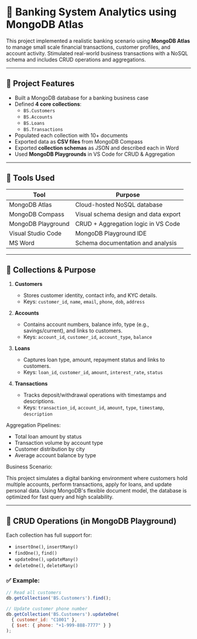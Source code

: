 # 🏦 Banking System Analytics using MongoDB Atlas

This project implemented a realistic banking scenario using **MongoDB Atlas** to manage small scale financial transactions, customer profiles, and account activity. Stimulated real-world business transactions with a NoSQL schema and includes CRUD operations and aggregations.

---

## 🚀 Project Features

- Built a MongoDB database for a banking business case
- Defined **4 core collections**:
  - `BS.Customers`
  - `BS.Accounts`
  - `BS.Loans`
  - `BS.Transactions`
- Populated each collection with 10+ documents
- Exported data as **CSV files** from MongoDB Compass
- Exported **collection schemas** as JSON and described each in Word
- Used **MongoDB Playgrounds** in VS Code for CRUD & Aggregation

---

## 🔧 Tools Used

| Tool               | Purpose                                |
|--------------------|----------------------------------------|
| MongoDB Atlas      | Cloud-hosted NoSQL database            |
| MongoDB Compass    | Visual schema design and data export   |
| MongoDB Playground | CRUD + Aggregation logic in VS Code    |
| Visual Studio Code | MongoDB Playground IDE                 |
| MS Word            | Schema documentation and analysis      |

---

## 🧱 Collections & Purpose

1. **Customers**  
   - Stores customer identity, contact info, and KYC details.
   - Keys: `customer_id`, `name`, `email`, `phone`, `dob`, `address`

2. **Accounts**  
   - Contains account numbers, balance info, type (e.g., savings/current), and links to customers.
   - Keys: `account_id`, `customer_id`, `account_type`, `balance`

3. **Loans**  
   - Captures loan type, amount, repayment status and links to customers.
   - Keys: `loan_id`, `customer_id`, `amount`, `interest_rate`, `status`

4. **Transactions**  
   - Tracks deposit/withdrawal operations with timestamps and descriptions.
   - Keys: `transaction_id`, `account_id`, `amount`, `type`, `timestamp`, `description`

Aggregation Pipelines:
- Total loan amount by status
- Transaction volume by account type
- Customer distribution by city
- Average account balance by type

Business Scenario:

This project simulates a digital banking environment where customers hold multiple accounts, perform transactions, apply for loans, and update personal data. Using MongoDB's flexible document model, the database is optimized for fast query and high scalability.

---

## 🔨 CRUD Operations (in MongoDB Playground)

Each collection has full support for:

- `insertOne()`, `insertMany()`
- `findOne()`, `find()`
- `updateOne()`, `updateMany()`
- `deleteOne()`, `deleteMany()`

### ✅ Example:
```js
// Read all customers
db.getCollection('BS.Customers').find();

// Update customer phone number
db.getCollection('BS.Customers').updateOne(
  { customer_id: "C1001" },
  { $set: { phone: "+1-999-888-7777" } }
);


